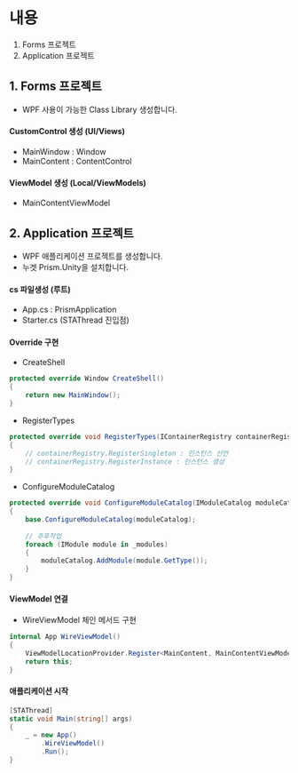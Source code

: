 # 내용

1. Forms 프로젝트
1. Application 프로젝트

## 1. Forms 프로젝트

- WPF 사용이 가능한 Class Library 생성합니다.

#### CustomControl 생성 (UI/Views)
- MainWindow : Window
- MainContent : ContentControl

#### ViewModel 생성 (Local/ViewModels)
- MainContentViewModel

## 2. Application 프로젝트

- WPF 애플리케이션 프로젝트를 생성합니다.
- 누겟 Prism.Unity을 설치합니다.

#### cs 파일생성 (루트)
- App.cs : PrismApplication
- Starter.cs (STAThread 진입점)

#### Override 구현
- CreateShell

```csharp
protected override Window CreateShell()
{
    return new MainWindow();
}
```

- RegisterTypes

```csharp
protected override void RegisterTypes(IContainerRegistry containerRegistry)
{
    // containerRegistry.RegisterSingleton : 인스턴스 선언
    // containerRegistry.RegisterInstance : 인스턴스 생성
}
```

- ConfigureModuleCatalog

```csharp
protected override void ConfigureModuleCatalog(IModuleCatalog moduleCatalog)
{
    base.ConfigureModuleCatalog(moduleCatalog);
    
    // 추후작업
    foreach (IModule module in _modules)
    {
        moduleCatalog.AddModule(module.GetType());
    }
}
```

#### ViewModel 연결

- WireViewModel 체인 메서드 구현

```csharp
internal App WireViewModel()
{
    ViewModelLocationProvider.Register<MainContent, MainContentViewModel>();
    return this;
}
```

#### 애플리케이션 시작

```csharp
[STAThread]
static void Main(string[] args)
{
    _ = new App()
        .WireViewModel()
        .Run();
}
```
